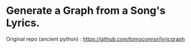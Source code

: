 # Generate a Graph from a Song's Lyrics.

Original repo (ancient python) : https://github.com/tomoconnor/lyricgraph